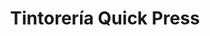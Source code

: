 ---
title: "Tintorería Quick Press"
url: /caracas/tintoreria-quick-press-av-araure/
shop: Wäscherei
---